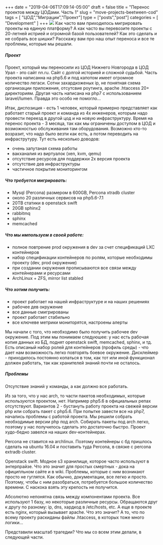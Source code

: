 +++
date = "2019-04-06T17:09:14-05:00"
draft = false
title = "Перенос проектов между ЦОДами. Часть 1"
slug = "move-projects-beetween-cod"
tags = [ "ЦОД","Миграции","Проект"]
type = ["posts","post"]
categories = [
    "Development"
]
+++
![](/images/nnru.svg)
Как часто вам приходилось мигрировать проекты на единую платформу? А как часто вы перевозите проекты с 20-летней истрией и огромной базой пользователей? Как это сделать и не собрать все шишки? 
Расскажу вам про наш опыт переноса и все те проблемы, которые мы решали.

##### Проект
Проект, который мы переносили из ЦОД Нижнего Новгорода в ЦОД Урал - это сайт nn.ru. Сайт с долгой историей и сложной судьбой. Часть проекта написанна на php5.6 и под капотом имеет огромное количество легаси. Сотни захардкоженых ip, не понятная схема организации приложения, отсутсвие роутинга, apache .htaccess 20+ директориям. Другая часть написана на php7 с использованием laravel/lumen. Правда это особо не помогло...

Итак, диспозиция - есть 1 человек, который примерно представляет как работает старый проект и команда из 4х инженеров, которым надо провести переезд в другой цод и на новую инфраструктуру. Время на перенос проекта - 3 месяца, так как мы ограничены доступом в ЦОД и возможностью обслуживания там оборудования. Возможно кто-то возразит, что надо было везти как есть, а потом переводить на инфраструтуру. 
Тут есть несколько доводов:
- очень запутаная схема работы
- вакханалия из виртуалок (xen, kvm, qemu)
- отсутствие ресурсов для поддержки 2х версия проекта
- отсутствие дев инфраструктуры
- частичное покрытие мониторингом

##### Что требуется мигрировать:
- Mysql (Percona) размером в 600GB, Percona xtradb cluster
- около 20 различных сервисов на php5.6-7.1
- 20TB статики в openstack swift
- 20GB sphinx2
- rabbitmq
- sphinx
- memcached

##### Что мы импользуем в своей работе:
- полное повтрение prod окружения в dev за счет спецификаций LXC контейнеров
- набор спецификации контейнеров по ролям, которые необходимы проекту (dev, prod окружение)
- при создании окружения прописываются все связи между контейнерами и ресурсами
- ArchLinux + ZFS, mirror list stabled

##### Что хотим получить:
- проект работает на нашей инфраструктуре и на наших решениях
- рабочее дев окружение
- все данные смигрированы
- проект работает стабильно
- все ключеве метрики мониторятся, настроены алерты

Мы начали с того, что необходимо было получить рабочее dev окружение. Под этим мы понимаем следуюшее: у нас есть рабочая копия данных из БД, поднят openstack swift, memcached, sphinx, и тд. Есть описаный набор ролей для контейнеров (профиль среды) - что дает нам возможность легко повторять боевое окружение. Дисклеймер - приходилось постоянно копаться в том, как тот или иной функционал должен работать, так как хранителей знаний почти не осталось.

##### Проблемы
Отсутствие знаний у команды, а как должно все работать.

Из за того, что у нас arch, то части пакетов необходимых, которые используются проектом, нет. Например php5.6 в официальных репах отсутствуют. Вариантов 2 - бустануть работу проекта на свежей версии php или собрать пакет с php5.6. При попытке завести все на php7, начались проблемы с работой проекта. Мы решили собрать необходимые версии php под arch. Собирать пакеты под arch легко, поэтому у нас получилось сделать это достаточно быстро. Проект худо-бедно завелся на наших dev-контейнерах.

Percona не ставится на archlinux. Поэтому контейнеры с бд пришлось сделать на ubuntu 16.04 и поставить туда Percona, в связке с percona extradb cluster. 

Openstack swift. Модное s3 хранилище, которое часто используют в энтерпрайзе. Что это значит для простых смертных - дока на официпльном сайте и в wiki. Проблемы, которые с ним возникают просто не гуглятся. Как обычно, документации, все легко и просто. Поэтому, чтобы с ним разобраться, потребуется большое количество времени. С наскока взять эту крепость не получится.

Абсолютно непонятна связь между компонентами проекта. Все используют 1 базу, но некоторые различные ресурсы. Обращаются друг к другу по разному: ip, dns, хардкод в /etc/hosts, etc. А еще в проекте есть nginx, который вызывает apache. Что это значит? А то, что по всему проекту раскиданы файлы .htaccess, в которых тоже много логики...

Представили масштаб трагедии? Что мы со всем этим делали, в следующей части.







